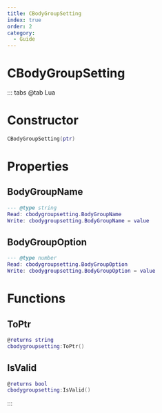 ```yaml
---
title: CBodyGroupSetting
index: true
order: 2
category:
  - Guide
---
```


# CBodyGroupSetting

::: tabs
@tab Lua
# Constructor
```lua
CBodyGroupSetting(ptr)
```
# Properties
## BodyGroupName 
```lua
--- @type string
Read: cbodygroupsetting.BodyGroupName
Write: cbodygroupsetting.BodyGroupName = value
```
## BodyGroupOption 
```lua
--- @type number
Read: cbodygroupsetting.BodyGroupOption
Write: cbodygroupsetting.BodyGroupOption = value
```
# Functions
## ToPtr
```lua
@returns string
cbodygroupsetting:ToPtr()
```
## IsValid
```lua
@returns bool
cbodygroupsetting:IsValid()
```

:::